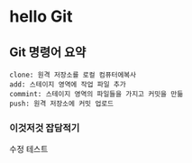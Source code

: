 # hello Git

## Git 명령어 요약

    clone: 원격 저장소를 로컬 컴퓨터에복사
    add: 스테이지 영역에 작업 파일 추가
    commint: 스테이지 영역의 파일들을 가지고 커밋을 만듦
    push: 원격 저장소에 커밋 업로드

### 이것저것 잡담적기
수정 테스트